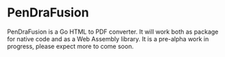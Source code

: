 # PenDraFusion

PenDraFusion is a Go HTML to PDF converter. It will work both as package for native code and as a Web Assembly library. It is a pre-alpha work in progress, please expect more to come soon.

